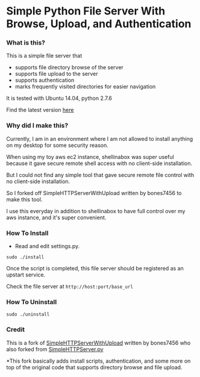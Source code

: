 # Simple Python File Server With Browse, Upload, and Authentication
### What is this?
This is a simple file server that
* supports file directory browse of the server
* supports file upload to the server
* supports authentication
* marks frequently visited directories for easier navigation

It is tested with Ubuntu 14.04, python 2.7.6

Find the latest version [here](https://github.com/wonjohnchoi/Simple-Python-File-Server-With-Browse-Upload-and-Authentication)

### Why did I make this?
Currently, I am in an environment where I am not allowed to install anything on my desktop for some security reason.

When using my toy aws ec2 instance, shellinabox was super useful because it gave secure remote shell access with no client-side installation.

But I could not find any simple tool that gave secure remote file control with no client-side installation.

So I forked off SimpleHTTPServerWithUpload written by bones7456 to make this tool.

I use this everyday in addition to shellinabox to have full control over my aws instance, and it's super convenient.

### How To Install
* Read and edit settings.py.

`sudo ./install`

Once the script is completed, this file server should be registered as an upstart service.

Check the file server at `http://host:port/base_url`

### How To Uninstall
`sudo ./uninstall`

### Credit
This is a fork of [SimpleHTTPServerWithUpload](http://li2z.cn/?s=SimpleHTTPServerWithUpload) written by bones7456 who also forked from [SimpleHTTPServer.py](http://www.opensource.apple.com/source/python/python-3/python/Lib/SimpleHTTPServer.py)

*This fork basically adds install scripts, authentication, and some more on top of the original code that supports directory browse and file upload.
